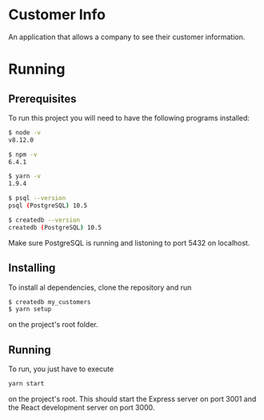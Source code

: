 # Customer Info

An application that allows a company to see their customer information.

# Running

## Prerequisites

To run this project you will need to have the following programs installed:

```bash
$ node -v
v8.12.0

$ npm -v
6.4.1

$ yarn -v
1.9.4

$ psql --version
psql (PostgreSQL) 10.5

$ createdb --version
createdb (PostgreSQL) 10.5
```

Make sure PostgreSQL is running and listoning to port 5432 on localhost.

## Installing

To install al dependencies, clone the repository and run

```bash
$ createdb my_customers
$ yarn setup
```

on the project's root folder.

## Running

To run, you just have to execute

```bash
yarn start
```

on the project's root. This should start the Express server on port 3001 and the React development server on port 3000.

